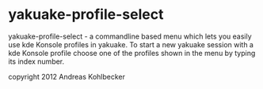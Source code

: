 yakuake-profile-select
======================

yakuake-profile-select - a commandline based menu which lets you easily 
use kde Konsole profiles in yakuake. To start a new yakuake session with a kde Konsole profile choose one of the 
profiles shown in the menu by typing its index number.  

copyright 2012 Andreas Kohlbecker